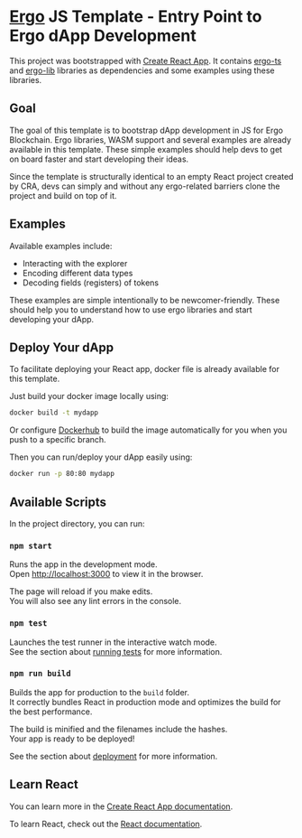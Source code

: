 # [Ergo](https://ergoplatform.org/) JS Template - Entry Point to Ergo dApp Development

This project was bootstrapped with [Create React App](https://github.com/facebook/create-react-app). It contains [ergo-ts](https://github.com/coinbarn/ergo-ts) and [ergo-lib](https://github.com/ergoplatform/sigma-rust) libraries as dependencies
and some examples using these libraries.

## Goal
The goal of this template is to bootstrap dApp development in JS for Ergo Blockchain.
Ergo libraries, WASM support and several examples are already available in this template.
These simple examples should help devs to get on board faster and start developing their ideas.

Since the template is structurally identical to an empty React project created by CRA,
devs can simply and without any ergo-related barriers clone the project and build on top of it.

## Examples
Available examples include:
* Interacting with the explorer
* Encoding different data types
* Decoding fields (registers) of tokens

These examples are simple intentionally to be newcomer-friendly. These should help you
to understand how to use ergo libraries and start developing your dApp.

## Deploy Your dApp
To facilitate deploying your React app, docker file is already available for this template.

Just build your docker image locally using:
```bash
docker build -t mydapp
```
Or configure [Dockerhub](https://hub.docker.com/) to build the image automatically for you when you push to a specific branch.

Then you can run/deploy your dApp easily using:
```bash
docker run -p 80:80 mydapp
```

## Available Scripts

In the project directory, you can run:

### `npm start`

Runs the app in the development mode.\
Open [http://localhost:3000](http://localhost:3000) to view it in the browser.

The page will reload if you make edits.\
You will also see any lint errors in the console.

### `npm test`

Launches the test runner in the interactive watch mode.\
See the section about [running tests](https://facebook.github.io/create-react-app/docs/running-tests) for more information.

### `npm run build`

Builds the app for production to the `build` folder.\
It correctly bundles React in production mode and optimizes the build for the best performance.

The build is minified and the filenames include the hashes.\
Your app is ready to be deployed!

See the section about [deployment](https://facebook.github.io/create-react-app/docs/deployment) for more information.

## Learn React

You can learn more in the [Create React App documentation](https://facebook.github.io/create-react-app/docs/getting-started).

To learn React, check out the [React documentation](https://reactjs.org/).
